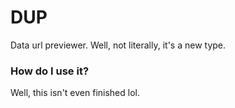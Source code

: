 # DUP
Data url previewer.
Well, not literally, it's a new type.

### How do I use it?
Well, this isn't even finished lol.

